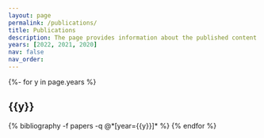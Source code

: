 ```yaml
---
layout: page
permalink: /publications/
title: Publications
description: The page provides information about the published content of the research. It includes a list of all published articles in several journals or conferences organized by date or category. Each entry in the list contains the title of the article or post, the name of the author, and the publication date. In addition, the page may retain a summary of each article or position and associations to the full text. Please note that I have another article, <a href='https://www.inderscience.com/info/ingeneral/forthcoming.php?jcode=ijict#111512'><b><u>A Huffman Based Short Message Service (SMS) Compression Technique Using Adjacent Distance Array</u></b></a>, that has been <b>accepted</b> and is <b>on publication schedule</b> in <a href='https://www.inderscience.com/jhome.php?jcode=ijict'><b><u>International Journal of Information and Communication Technology</u></b></a>, a Scopus-indexed journal of <a href='https://www.inderscience.com/index.php'><b><u>Inderscience</u></b></a>.
years: [2022, 2021, 2020]
nav: false
nav_order: 
---
```

<!-- _pages/publications.md -->
<div class="publications">

{%- for y in page.years %}
  <h2 class="year">{{y}}</h2>
  {% bibliography -f papers -q @*[year={{y}}]* %}
{% endfor %}

</div>
